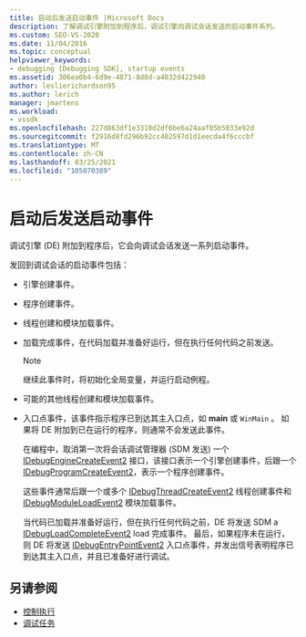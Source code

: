 ```yaml
---
title: 启动后发送启动事件 |Microsoft Docs
description: 了解调试引擎附加到程序后，调试引擎向调试会话发送的启动事件系列。
ms.custom: SEO-VS-2020
ms.date: 11/04/2016
ms.topic: conceptual
helpviewer_keywords:
- debugging [Debugging SDK], startup events
ms.assetid: 306ea0b4-6d9e-4871-8d8d-a4032d422940
author: leslierichardson95
ms.author: lerich
manager: jmartens
ms.workload:
- vssdk
ms.openlocfilehash: 227d863df1e3318d2df6be6a24aaf05b5033e92d
ms.sourcegitcommit: f2916d8fd296b92cc402597d1d1eecda4f6cccbf
ms.translationtype: MT
ms.contentlocale: zh-CN
ms.lasthandoff: 03/25/2021
ms.locfileid: "105070389"
---
```

# <a name="send-startup-events-after-a-launch"></a>启动后发送启动事件
调试引擎 (DE) 附加到程序后，它会向调试会话发送一系列启动事件。

 发回到调试会话的启动事件包括：

- 引擎创建事件。

- 程序创建事件。

- 线程创建和模块加载事件。

- 加载完成事件，在代码加载并准备好运行，但在执行任何代码之前发送。

  > [!NOTE]
  > 继续此事件时，将初始化全局变量，并运行启动例程。

- 可能的其他线程创建和模块加载事件。

- 入口点事件，该事件指示程序已到达其主入口点，如 **main** 或 `WinMain` 。 如果将 DE 附加到已在运行的程序，则通常不会发送此事件。

  在编程中，取消第一次将会话调试管理器 (SDM 发送) 一个 [IDebugEngineCreateEvent2](../../extensibility/debugger/reference/idebugenginecreateevent2.md) 接口，该接口表示一个引擎创建事件，后跟一个 [IDebugProgramCreateEvent2](../../extensibility/debugger/reference/idebugprogramcreateevent2.md)，表示一个程序创建事件。

  这些事件通常后跟一个或多个 [IDebugThreadCreateEvent2](../../extensibility/debugger/reference/idebugthreadcreateevent2.md) 线程创建事件和 [IDebugModuleLoadEvent2](../../extensibility/debugger/reference/idebugmoduleloadevent2.md) 模块加载事件。

  当代码已加载并准备好运行，但在执行任何代码之前，DE 将发送 SDM a [IDebugLoadCompleteEvent2](../../extensibility/debugger/reference/idebugloadcompleteevent2.md) load 完成事件。 最后，如果程序未在运行，则 DE 将发送 [IDebugEntryPointEvent2](../../extensibility/debugger/reference/idebugentrypointevent2.md) 入口点事件，并发出信号表明程序已到达其主入口点，并且已准备好进行调试。

## <a name="see-also"></a>另请参阅
- [控制执行](../../extensibility/debugger/control-of-execution.md)
- [调试任务](../../extensibility/debugger/debugging-tasks.md)
